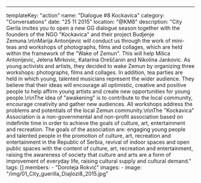 ---
  templateKey: "action"
  name: "Dialogue #8 Kockavica"
  category: "Conversations"
  date: "25 11 2015"
  location: "@KM8"
  description: "City Gerila invites you to open a new GG dialogue season together with the founders of the NGO \"Kockavica\" and their project Budjenje Zemuna.\n\nMarija Antonijevic will conduct us through the work of mini-teas and workshops of photographs, films and collages, which are held within the framework of the \"Wake of Zemun\". This will help Milica Antonijevic, Jelena Mirkovic, Katarina Oreščanin and Nikolina Jankovic. As young activists and artists, they decided to wake Zemun by organizing three workshops: photographs, films and collages. In addition, tea parties are held in which young, talented musicians represent the wider audience. They believe that their ideas will encourage all optimistic, creative and positive people to help affirm young artists and create new opportunities for young people.\n\nThe idea of ​​\"awakening\" is to contribute to the local community, encourage creativity and gather new audiences. All workshops address the problems and potentials of the local Zemun community.\n\nThe \"Kockavica\" Association is a non-governmental and non-profit association based on indefinite time in order to achieve the goals of culture, art, entertainment and recreation. The goals of the association are: engaging young people and talented people in the promotion of culture, art, recreation and entertainment in the Republic of Serbia, revival of indoor spaces and open public spaces with the content of culture, art, recreation and entertainment, raising the awareness of society that culture and arts are a form of improvement of everyday life, raising cultural supply and cultural demand."
  tags: []
  members:
    - "Doroteja Rokvić"
  images:
    -
      image: "/img/01_City_guerilla_Diajlozi8_2015.jpg"
